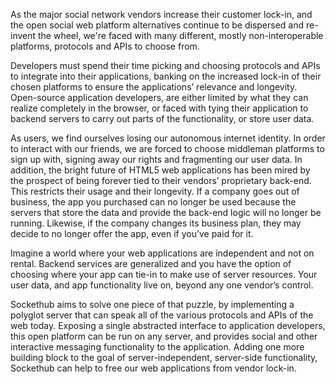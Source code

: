 As the major social network vendors increase their customer lock-in, and the open social web platform alternatives continue to be dispersed and re-invent the wheel, we're faced with many different, mostly non-interoperable platforms, protocols and APIs to choose from.

Developers must spend their time picking and choosing protocols and APIs to integrate into their applications, banking on the increased lock-in of their chosen platforms to ensure the applications’ relevance and longevity. Open-source application developers, are either limited by what they can realize completely in the browser, or faced with tying their application to backend servers to carry out parts of the functionality, or store user data.

As users, we find ourselves losing our autonomous internet identity. In order to interact with our friends, we are forced to choose middleman platforms to sign up with, signing away our rights and fragmenting our user data. In addition, the bright future of HTML5 web applications has been mired by the prospect of being forever tied to their vendors’ proprietary back-end. This restricts their usage and their longevity. If a company goes out of business, the app you purchased can no longer be used because the servers that store the data and provide the back-end logic will no longer be running. Likewise, if the company changes its business plan, they may decide to no longer offer the app, even if you’ve paid for it.

Imagine a world where your web applications are independent and not on rental. Backend services are generalized and you have the option of choosing where your app can tie-in to make use of server resources. Your user data, and app functionality live on, beyond any one vendor’s control.   

Sockethub aims to solve one piece of that puzzle, by implementing a polyglot server that can speak all of the various protocols and APIs of the web today. Exposing a single abstracted interface to application developers, this open platform can be run on any server, and provides social and other interactive messaging functionality to the application. Adding one more building block to the goal of server-independent, server-side functionality, Sockethub can help to free our web applications from vendor lock-in.

